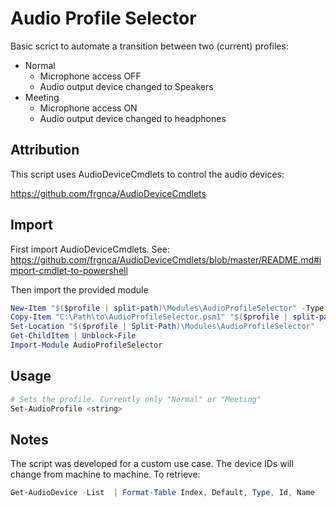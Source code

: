 # Audio Profile Selector

Basic scrict to automate a transition between two (current) profiles:

* Normal
    * Microphone access OFF
    * Audio output device changed to Speakers
* Meeting
    * Microphone access ON
    * Audio output device changed to headphones

## Attribution
This script uses AudioDeviceCmdlets to control the audio devices:

<https://github.com/frgnca/AudioDeviceCmdlets>

## Import
First import AudioDeviceCmdlets.
See: <https://github.com/frgnca/AudioDeviceCmdlets/blob/master/README.md#import-cmdlet-to-powershell>

Then import the provided module
```PowerShell
New-Item "$($profile | split-path)\Modules\AudioProfileSelector" -Type directory -Force
Copy-Item "C:\Path\to\AudioProfileSelector.psm1" "$($profile | split-path)\Modules\AudioProfileSelector\AudioProfileSelector.psm1"
Set-Location "$($profile | Split-Path)\Modules\AudioProfileSelector"
Get-ChildItem | Unblock-File
Import-Module AudioProfileSelector
```


## Usage
```PowerShell
# Sets the profile. Currently only "Normal" or "Meeting"
Set-AudioProfile <string>
```

## Notes
The script was developed for a custom use case. The device IDs will change from machine to machine. To retrieve:

```PowerShell
Get-AudioDevice -List  | Format-Table Index, Default, Type, Id, Name
```